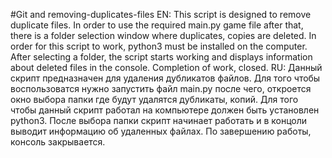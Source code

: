 #Git and removing-duplicates-files
EN:
This script is designed to remove duplicate files.
In order to use the required main.py game file after that,
there is a folder selection window where duplicates, copies are deleted.
In order for this script to work, python3 must be installed on the computer.
After selecting a folder, the script starts working and displays information about deleted files in the console.
Completion of work, closed.
RU:
Данный скрипт предназначен для удаления дубликатов файлов.
Для того  чтобы воспользоватся нужно запустить файл main.py после чего,
откроется окно выбора папки где будут удалятся дубликаты, копий.
Для того чтобы данный скрипт работал на компьютере должен быть установлен python3.
После выбора папки скрипт начинает работать и в концоли выводит информацию об удаленных файлах.
По завершению работы, консоль закрывается.